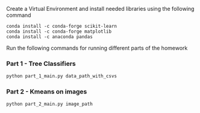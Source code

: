 
Create a Virtual Environment and install needed libraries using the following command

```
conda install -c conda-forge scikit-learn
conda install -c conda-forge matplotlib
conda install -c anaconda pandas
```
Run the following commands for running different parts of the homework

### Part 1 - Tree Classifiers

```python
python part_1_main.py data_path_with_csvs
```




### Part 2 - Kmeans on images

```python
python part_2_main.py image_path
```